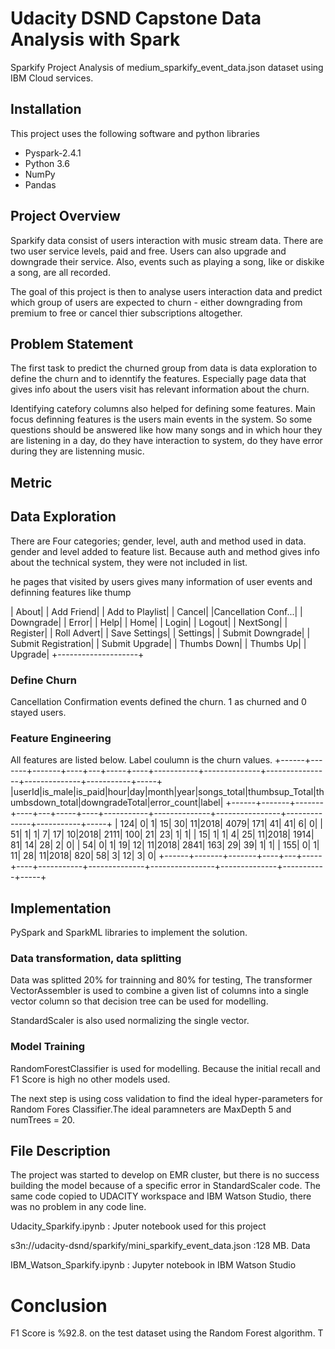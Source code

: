 # Udacity DSND Capstone Data Analysis with Spark
Sparkify Project
Analysis of medium_sparkify_event_data.json dataset using IBM Cloud services. 

## Installation
This project uses the following software and python libraries
- Pyspark-2.4.1
- Python 3.6
- NumPy
- Pandas

## Project Overview
Sparkify data consist of users interaction with music stream data. There are two user service levels, paid and free. Users can also upgrade and downgrade their service. Also, events such as playing a song, like or diskike a song, are all recorded. 

The goal of this project is then to analyse users interaction data and predict which group of users are expected to churn - either downgrading from premium to free or cancel thier subscriptions altogether.

## Problem Statement
The first task  to predict the churned group from data is data exploration to define the churn and to idenntify the features. Especially page data that gives info about the users visit has relevant information about the churn. 

Identifying catefory columns also helped for defining some features. Main focus definning features is the users main events in the system. So some questions should be answered like how many songs and in which hour they are listening in a day, do they have interaction to system, do they have error during they are listenning music.

## Metric


## Data Exploration
There are Four categories; gender, level, auth and method used in data. gender and level added to feature list. Because auth and method gives info about the technical system, they were not included in list. 

he pages that visited by users gives many information of user events and definning features like thump  

|               About|
|          Add Friend|
|     Add to Playlist|
|              Cancel|
|Cancellation Conf...|
|           Downgrade|
|               Error|
|                Help|
|                Home|
|               Login|
|              Logout|
|            NextSong|
|            Register|
|         Roll Advert|
|       Save Settings|
|            Settings|
|    Submit Downgrade|
| Submit Registration|
|      Submit Upgrade|
|         Thumbs Down|
|           Thumbs Up|
|             Upgrade|
+--------------------+



### Define Churn 
Cancellation Confirmation events defined the churn. 1 as churned and 0 stayed users.

### Feature Engineering

All features are listed below. Label coulumn is the churn values. 
+------+-------+-------+----+---+-----+----+-----------+--------------+----------------+--------------+-----------+-----+
|userId|is_male|is_paid|hour|day|month|year|songs_total|thumbsup_Total|thumbsdown_total|downgradeTotal|error_count|label|
+------+-------+-------+----+---+-----+----+-----------+--------------+----------------+--------------+-----------+-----+
|   124|      0|      1|  15| 30|   11|2018|       4079|           171|              41|            41|          6|    0|
|    51|      1|      1|   7| 17|   10|2018|       2111|           100|              21|            23|          1|    1|
|    15|      1|      1|   4| 25|   11|2018|       1914|            81|              14|            28|          2|    0|
|    54|      0|      1|  19| 12|   11|2018|       2841|           163|              29|            39|          1|    1|
|   155|      0|      1|  11| 28|   11|2018|        820|            58|               3|            12|          3|    0|
+------+-------+-------+----+---+-----+----+-----------+--------------+----------------+--------------+-----------+-----+

## Implementation
PySpark and SparkML libraries to implement the solution. 

### Data transformation, data splitting  

Data was splitted 20% for trainning and 80% for testing, 
The transformer VectorAssembler is used to combine a given list of columns into a single vector column so that decision tree can be used for modelling. 

StandardScaler is also used normalizing the single vector. 


### Model Training

RandomForestClassifier is used for modelling. Because the initial recall and F1 Score is high no other models used. 

The next step is using coss validation to find the ideal hyper-parameters for Random Fores Classifier.The ideal paramneters are MaxDepth 5 and numTrees = 20. 

## File Description
The project was started to develop on EMR cluster, but there is no success building the model because of a specific error in StandardScaler code. The same code copied to UDACITY workspace and IBM Watson Studio, there was no problem in any code line.

Udacity_Sparkify.ipynb : Jputer notebook used for this project

s3n://udacity-dsnd/sparkify/mini_sparkify_event_data.json :128 MB. Data 

IBM_Watson_Sparkify.ipynb : Jupyter notebook in IBM Watson Studio

# Conclusion
 F1 Score is %92.8. on the test dataset using the Random Forest algorithm. T
